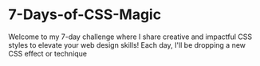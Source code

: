 # 7-Days-of-CSS-Magic
Welcome to my 7-day challenge where I share creative and impactful CSS styles to elevate your web design skills! Each day, I'll be dropping a new CSS effect or technique
